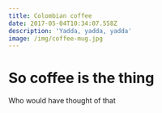 ```yaml
---
title: Colombian coffee
date: 2017-05-04T10:34:07.558Z
description: 'Yadda, yadda, yadda'
image: /img/coffee-mug.jpg
---
```


# So coffee is the thing

Who would have thought of that